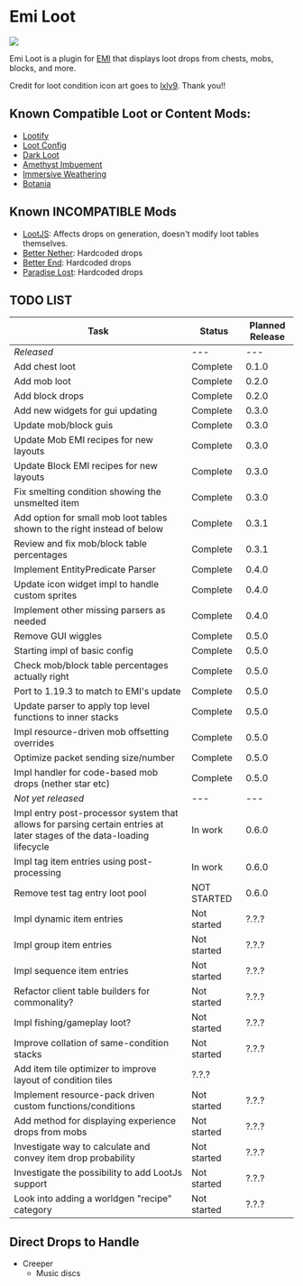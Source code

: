 # Emi Loot
<p align="left">
<a href="https://opensource.org/licenses/MIT"><img src="https://img.shields.io/badge/License-MIT-brightgreen.svg"></a>
</p>

Emi Loot is a plugin for [EMI](https://github.com/emilyploszaj/emi) that displays loot drops from chests, mobs, blocks, and more.

Credit for loot condition icon art goes to [lxly9](https://github.com/lxly9). Thank you!!

## Known Compatible Loot or Content Mods:
* [Lootify](https://modrinth.com/mod/lootify)
* [Loot Config](https://www.curseforge.com/minecraft/mc-mods/loot-config)
* [Dark Loot](https://www.curseforge.com/minecraft/mc-mods/darkloot-better-mob-loot)
* [Amethyst Imbuement](https://modrinth.com/mod/amethyst-imbuement)
* [Immersive Weathering](https://modrinth.com/mod/immersive-weathering)
* [Botania](https://modrinth.com/mod/botania)

## Known INCOMPATIBLE Mods
* [LootJS](https://modrinth.com/mod/lootjs): Affects drops on generation, doesn't modify loot tables themselves.
* [Better Nether](https://www.curseforge.com/minecraft/mc-mods/betternether): Hardcoded drops
* [Better End](https://www.curseforge.com/minecraft/mc-mods/betterend): Hardcoded drops
* [Paradise Lost](https://www.curseforge.com/minecraft/mc-mods/paradise-lost): Hardcoded drops

## TODO LIST

|Task|Status|Planned Release|
|----|------|---------------|
|_Released_|---|---|
|Add chest loot|Complete|0.1.0|
|Add mob loot|Complete|0.2.0|
|Add block drops|Complete|0.2.0|
|Add new widgets for gui updating|Complete|0.3.0|
|Update mob/block guis|Complete|0.3.0|
|Update Mob EMI recipes for new layouts|Complete|0.3.0|
|Update Block EMI recipes for new layouts|Complete|0.3.0|
|Fix smelting condition showing the unsmelted item|Complete|0.3.0|
|Add option for small mob loot tables shown to the right instead of below|Complete|0.3.1|
|Review and fix mob/block table percentages|Complete|0.3.1|
|Implement EntityPredicate Parser|Complete|0.4.0|
|Update icon widget impl to handle custom sprites|Complete|0.4.0|
|Implement other missing parsers as needed|Complete|0.4.0|
|Remove GUI wiggles|Complete|0.5.0|
|Starting impl of basic config|Complete|0.5.0|
|Check mob/block table percentages actually right|Complete|0.5.0|
|Port to 1.19.3 to match to EMI's update|Complete|0.5.0|
|Update parser to apply top level functions to inner stacks|Complete|0.5.0|
|Impl resource-driven mob offsetting overrides|Complete|0.5.0|
|Optimize packet sending size/number|Complete|0.5.0|
|Impl handler for code-based mob drops (nether star etc)|Complete|0.5.0|
|_Not yet released_|---|---|
|Impl entry post-processor system that allows for parsing certain entries at later stages of the data-loading lifecycle|In work|0.6.0|
|Impl tag item entries using post-processing|In work|0.6.0|
|Remove test tag entry loot pool|NOT STARTED|0.6.0|
|Impl dynamic item entries|Not started|?.?.?|
|Impl group item entries|Not started|?.?.?|
|Impl sequence item entries|Not started|?.?.?|
|Refactor client table builders for commonality?|Not started|?.?.?|
|Impl fishing/gameplay loot?|Not started|?.?.?|
|Improve collation of same-condition stacks|Not started|?.?.?|
|Add item tile optimizer to improve layout of condition tiles|?.?.?|
|Implement resource-pack driven custom functions/conditions|Not started|?.?.?|
|Add method for displaying experience drops from mobs|Not started|?.?.?|
|Investigate way to calculate and convey item drop probability|Not started|?.?.?|
|Investigate the possibility to add LootJs support|Not started|?.?.?|
|Look into adding a worldgen "recipe" category|Not started|?.?.?|

## Direct Drops to Handle
* Creeper
  * Music discs
